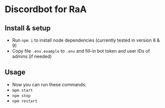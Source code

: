 # Discordbot for RaA

## Install & setup
* Run `npm i` to install node dependencies (currently tested in version 8 & 9)
* Copy file `.env.example` to `.env` and fill-in bot token and user IDs of admins (if needed)

## Usage
* Now you can run these commands:
 * `mpm start`
 * `npm stop`
 * `npm restart`
